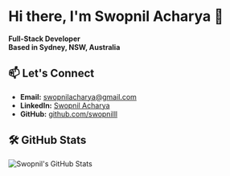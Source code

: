 # Hi there, I'm Swopnil Acharya 👋

**Full-Stack Developer**  
**Based in Sydney, NSW, Australia**


## 📫 Let's Connect

- **Email:** [swopnilacharya@gmail.com](mailto:swopnilacharya@gmail.com)
- **LinkedIn:** [Swopnil Acharya](https://www.linkedin.com/in/swopnil-acharya/)
- **GitHub:** [github.com/swopnilll](https://github.com/swopnilll)

## 🛠️ GitHub Stats
![Swopnil's GitHub Stats](https://github-readme-stats.vercel.app/api?username=swopnilll&show_icons=true&count_private=true&hide=prs&theme=radical)
